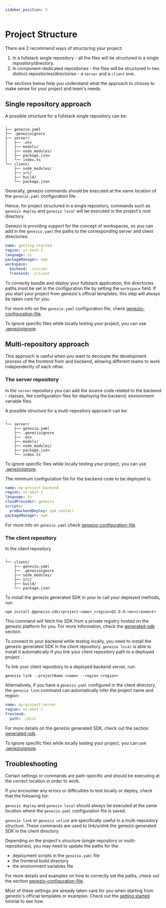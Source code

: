 ```yaml
---
sidebar_position: 5
---
```


# Project Structure

There are 2 recommend ways of structuring your project:

1. In a fullstack single repository - all the files will be structured in a single repository/directory.
2. In component-dedicated repositories - the files will be structured in two distinct repositories/directories - a `server` and a `client` one.

The sections below help you understand what the approach to choose to make sense for your project and team's needs.

## Single repository approach

A possible structure for a fullstack single repository can be:

<!-- {% code title="Single repository" %} -->

```fallback title="Single repository"
.
├── genezio.yaml
├── .genezioignore
├── server/
│   ├── .env
│   ├── models/
│   ├── node_modules/
│   ├── package.json
│   └── index.ts
└── client/
    ├── node_modules/
    ├── src/
    ├── build/
    └── package.json
```

<!-- {% endcode %} -->

Generally, genezio commands should be executed at the same location of the `genezio.yaml` configuration file.

Hence, for project structured in a single repository, commands such as `genezio deploy` and `genezio local` will be executed in the project's root directory.

Genezio is providing support for the concept of workspaces, so you can add in the `genezio.yaml` the paths to the corresponding server and client directories:

<!-- {% code title="genezio.yaml" %} -->

```yaml title="genezio.yaml"
name: getting-started
region: us-east-1
language: ts
packageManager: npm
workspace:
  backend: ./server
  frontend: ./client
```

<!-- {% endcode %} -->

To correctly bundle and deploy your fullstack application, the directories paths must be set in the configuration file by setting the `workspace` field. If you start your project from genezio's official templates, this step will always be taken care for you.

For more info on the `genezio.yaml` configuration file, check [genezio-configuration-file](genezio-configuration-file "mention").

To ignore specific files while locally testing your project, you can use [.genezioignore](.genezioignore "mention").

## Multi-repository approach

This approach is useful when you want to decouple the development process of the frontend from and backend, allowing different teams to work independently of each other.

### The server repository

In the `server` repository you can add the source code related to the backend - classes, the configuration files for deploying the backend, environment variable files.

A possible structure for a multi-repository approach can be:

<!-- {% code title="Server repository" %} -->

```fallback title="Server repository"
.
└── server/
    ├── genezio.yaml
    ├── .genezioignore
    ├── .env
    ├── models/
    ├── node_modules/
    ├── package.json
    └── index.ts
```

<!-- {% endcode %} -->

To ignore specific files while locally testing your project, you can use [.genezioignore](.genezioignore "mention").

The minimum configuration file for the backend code to be deployed is:

<!-- {% code title="genezio.yaml" %} -->

```yaml title="genezio.yaml"
name: my-project-backend
region: us-east-1
language: ts
cloudProvider: genezio
scripts:
  preBackendDeploy: npm install
packageManager: npm
```

<!-- {% endcode %} -->

For more info on `genezio.yaml` check [genezio-configuration-file](genezio-configuration-file "mention").

### The client repository

In the client repository

<!-- {% code title="Client repository" %} -->

```fallback title="Client repository"
.
└── client/
    ├── genezio.yaml
    ├── .genezioignore
    ├── node_modules/
    ├── src/
    ├── build/
    └── package.json
```

<!-- {% endcode %} -->

To install the genezio generated SDK in your to call your deployed methods, run:

```
npm install @genezio-sdk/<project-name>_<region>@1.0.0-<environment>
```

This command will fetch the SDK from a private registry hosted on the genezio platform for you. For more information, check the [generated-sdk](../features/generated-sdk "mention") section.

To connect to your backend while testing locally, you need to install the genezio generated SDK in the client repository. `genezio local` is able to install it automatically if you link your client repository path to a deployed project.

To link your client repository to a deployed backend server, run:

```
genezio link --projectName <name> --region <region>
```

Alternatively, if you have a `genezio.yaml` configured in the client directory, the `genezio link` command can automatically infer the project name and region:

<!-- {% code title="genezio.yaml" %} -->

```yaml title="genezio.yaml"
name: my-project-server
region: us-east-1
frontend:
  path: ./dist
```

<!-- {% endcode %} -->

For more details on the genezio generated SDK, check out the section [generated-sdk](../features/generated-sdk "mention").

To ignore specific files while locally testing your project, you can use [.genezioignore](.genezioignore "mention").

## Troubleshooting

Certain settings or commands are path-specific and should be executing at the correct location in order to work.

If you encounter any errors or difficulties to test locally or deploy, check that the following list:

`genezio deploy` and `genezio local` should always be executed at the same location where the `genezio.yaml` configuration file is saved.

`genezio link` or `genezio unlink` are specifically useful in a multi-repository structure. These commands are used to link/unlink the genezio generated SDK in the client directory.

Depending on the project's structure (single repository or multi-repositories), you may need to update the paths for the:

- deployment scripts in the `genezio.yaml` file
- the frontend build directory
- the environment variables file

For more details and examples on how to correctly set the paths, check out the section [genezio-configuration-file](genezio-configuration-file "mention").

Most of these settings are already taken care for you when starting from genezio's official templates or examples. Check out the [getting started](../getting-started "mention") tutorial to see how.
